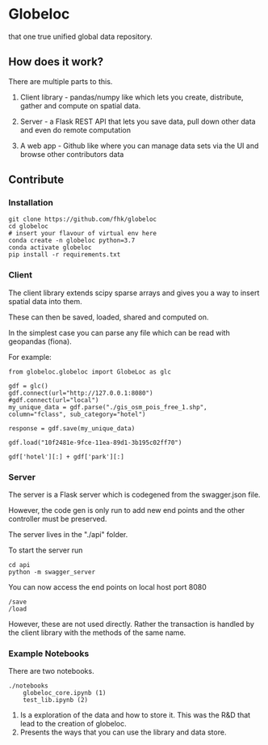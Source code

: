 # Globeloc

that one true unified global data repository.

## How does it work?

There are multiple parts to this.

1. Client library - pandas/numpy like which lets you create, distribute, gather and compute on spatial data.

2. Server - a Flask REST API that lets you save data, pull down other data and even do remote computation

3. A web app - Github like where you can manage data sets via the UI and browse other contributors data


## Contribute

### Installation

```
git clone https://github.com/fhk/globeloc
cd globeloc
# insert your flavour of virtual env here
conda create -n globeloc python=3.7
conda activate globeloc
pip install -r requirements.txt
``` 

### Client

The client library extends scipy sparse arrays and gives you a way to insert spatial data into them.

These can then be saved, loaded, shared and computed on.

In the simplest case you can parse any file which can be read with geopandas (fiona).

For example:

```
from globeloc.globeloc import GlobeLoc as glc

gdf = glc()
gdf.connect(url="http://127.0.0.1:8080")
#gdf.connect(url="local")
my_unique_data = gdf.parse("./gis_osm_pois_free_1.shp", column="fclass", sub_category="hotel")

response = gdf.save(my_unique_data)

gdf.load("10f2481e-9fce-11ea-89d1-3b195c02ff70")

gdf['hotel'][:] + gdf['park'][:]
```



### Server

The server is a Flask server which is codegened from the swagger.json file.

However, the code gen is only run to add new end points and the other controller must be preserved.

The server lives in the "./api" folder.

To start the server run

```
cd api
python -m swagger_server
```

You can now access the end points on local host port 8080

```
/save
/load
```

However, these are not used directly. Rather the transaction is handled by the client library with the methods of the same name.


### Example Notebooks

There are two notebooks.
```
./notebooks
    globeloc_core.ipynb (1)
    test_lib.ipynb (2)
```

1. Is a exploration of the data and how to store it. This was the R&D that lead to the creation of globeloc.
2. Presents the ways that you can use the library and data store.